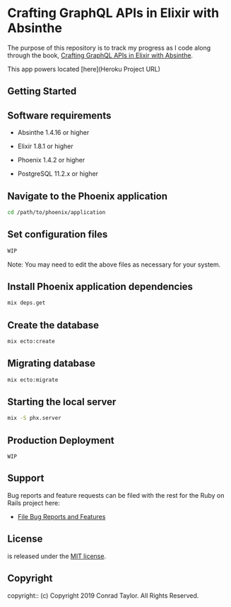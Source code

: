 # Crafting GraphQL APIs in Elixir with Absinthe

The purpose of this repository is to track my progress as I code along through the book, [Crafting GraphQL APIs in Elixir with Absinthe](https://pragprog.com/book/wwgraphql/craft-graphql-apis-in-elixir-with-absinthe).

This app powers <Project Name> located [here](Heroku Project URL)

## Getting Started

## Software requirements

- Absinthe 1.4.16 or higher

- Elixir 1.8.1 or higher

- Phoenix 1.4.2 or higher

- PostgreSQL 11.2.x or higher

## Navigate to the Phoenix application

```bash
cd /path/to/phoenix/application
```

## Set configuration files

```bash
WIP
```

Note: You may need to edit the above files as necessary for your system.

## Install Phoenix application dependencies

```bash
mix deps.get
```

## Create the database

```bash
mix ecto:create
```

## Migrating database

```bash
mix ecto:migrate
```

## Starting the local server

```bash
mix -S phx.server
```

## Production Deployment

```
WIP
```

## Support

Bug reports and feature requests can be filed with the rest for the Ruby on Rails project here:

- [File Bug Reports and Features](https://github.com/conradwt/crafting-graphql-apis-in-elixir-with-absinthe/issues)

## License

<Project Name> is released under the [MIT license](https://mit-license.org).

## Copyright

copyright:: (c) Copyright 2019 Conrad Taylor. All Rights Reserved.
